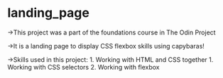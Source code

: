 # landing_page
->This project was a part of the foundations course in The Odin Project

->It is a landing page to display CSS flexbox skills using capybaras!

->Skills used in this project:
    1. Working with HTML and CSS together
    1. Working with CSS selectors
    2. Working with flexbox
